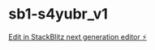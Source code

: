 # sb1-s4yubr_v1

[Edit in StackBlitz next generation editor ⚡️](https://stackblitz.com/~/github.com/iongr/sb1-s4yubr_v1)